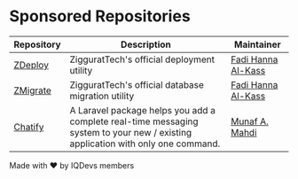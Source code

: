 # Sponsored Repositories

| Repository                                           | Description                                                                                                                     | Maintainer                                      |
| ---------------------------------------------------- | ------------------------------------------------------------------------------------------------------------------------------- | ----------------------------------------------- |
| [ZDeploy](https://github.com/ziggurattech/zdeploy)   | ZigguratTech's official deployment utility                                                                                      | [Fadi Hanna Al-Kass](https://github.com/alkass) |
| [ZMigrate](https://github.com/ziggurattech/zmigrate) | ZigguratTech's official database migration utility                                                                              | [Fadi Hanna Al-Kass](https://github.com/alkass) |
| [Chatify](https://github.com/munafio/chatify)        | A Laravel package helps you add a complete real-time messaging system to your new / existing application with only one command. | [Munaf A. Mahdi](https://github.com/munafio)    |

Made with ❤️ by IQDevs members
